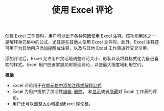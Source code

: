 ﻿---
title: 使用 Excel 评论
second_title: Aspose.Cells Cloud Documen
linktitle: 评论
type: docs
url: /zh/comments/
aliases: [/working-with-comments/]
keywords: REST API, spreadsheets, excel, comment
description: Cells.Cloud API 为 Excel 操作：评论操作
weight: 100
kwords: Excel, Office 云, REST API, 电子表格, PDF, CSV, Json, Markdown, 评论
---
创建 Excel 工作簿时，用户可以出于各种原因使用 Excel 注释。该功能用途之一是解释单元格中的公式，尤其是在其他人使用 Excel 文件时。此外，Excel 注释还可用于为其他用户添加提醒或注释，以及与其他 Excel 工作簿进行交叉引用。

添加评论后，Excel 允许用户灵活地调整评论大小、形状以及将其格式化为自己喜欢的样式。Excel 用户应该掌握如何管理评论，以便最大限度地利用它们。

**概括**

- Excel 评论用于[在单元格中添加注释或解释公式](/cells/zh/comments/add/).
- Excel 为用户提供了灵活性[编辑](/cells/zh/comments/update/), [删除](/cells/zh/comments/delete/)， 和[显示](/cells/zh/comments/get/)或者[隐藏](/cells/zh/comments/update/)对 Excel 工作表的评论。
- 用户还可以[调整大小](/cells/zh/comments/update/)和[移动](/cells/zh/comments/update/)Excel 评论框。
